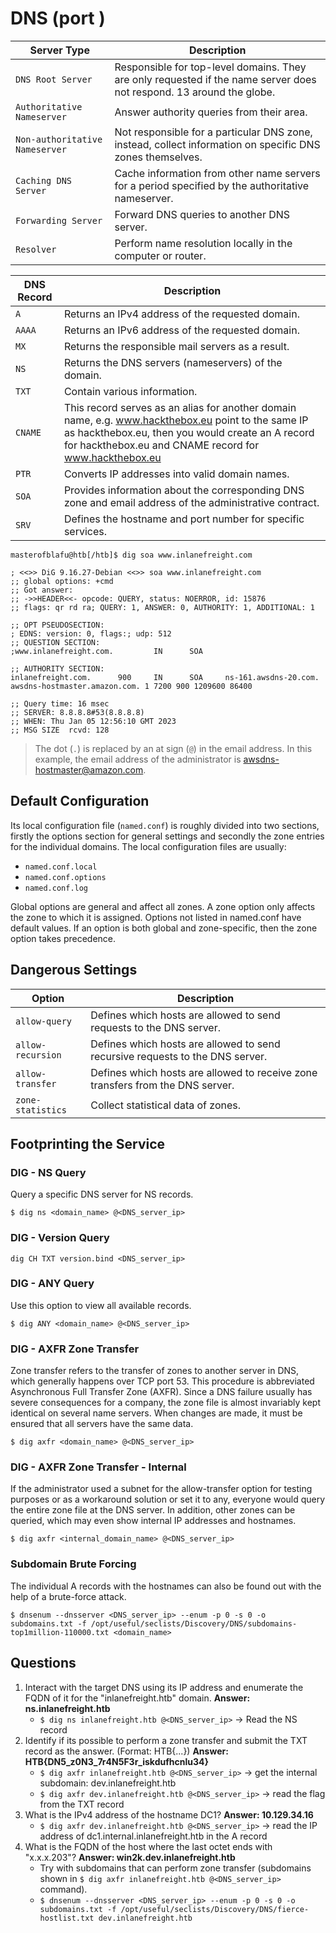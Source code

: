 # DNS (port )
|Server Type|Description|
|-|-|
|`DNS Root Server`|Responsible for top-level domains. They are only requested if the name server does not respond. 13 around the globe.|
|`Authoritative Nameserver`|Answer authority queries from their area.|
|`Non-authoritative Nameserver`|Not responsible for a particular DNS zone, instead, collect information on specific DNS zones themselves.|
|`Caching DNS Server`|Cache information from other name servers for a period specified by the authoritative nameserver.|
|`Forwarding Server`|Forward DNS queries to another DNS server.|
|`Resolver`|Perform name resolution locally in the computer or router.|

|DNS Record|Description|
|-|-|
|`A`|Returns an IPv4 address of the requested domain.|
|`AAAA`|Returns an IPv6 address of the requested domain.|
|`MX`|Returns the responsible mail servers as a result.|
|`NS`|Returns the DNS servers (nameservers) of the domain.|
|`TXT`|Contain various information.|
|`CNAME`|This record serves as an alias for another domain name, e.g. www.hackthebox.eu point to the same IP as hackthebox.eu, then you would create an A record for hackthebox.eu and CNAME record for www.hackthebox.eu|
|`PTR`|Converts IP addresses into valid domain names.|
|`SOA`|Provides information about the corresponding DNS zone and email address of the administrative contract.|
|`SRV`|Defines the hostname and port number for specific services.|
```
masterofblafu@htb[/htb]$ dig soa www.inlanefreight.com

; <<>> DiG 9.16.27-Debian <<>> soa www.inlanefreight.com
;; global options: +cmd
;; Got answer:
;; ->>HEADER<<- opcode: QUERY, status: NOERROR, id: 15876
;; flags: qr rd ra; QUERY: 1, ANSWER: 0, AUTHORITY: 1, ADDITIONAL: 1

;; OPT PSEUDOSECTION:
; EDNS: version: 0, flags:; udp: 512
;; QUESTION SECTION:
;www.inlanefreight.com.         IN      SOA

;; AUTHORITY SECTION:
inlanefreight.com.      900     IN      SOA     ns-161.awsdns-20.com. awsdns-hostmaster.amazon.com. 1 7200 900 1209600 86400

;; Query time: 16 msec
;; SERVER: 8.8.8.8#53(8.8.8.8)
;; WHEN: Thu Jan 05 12:56:10 GMT 2023
;; MSG SIZE  rcvd: 128
```
> The dot (`.`) is replaced by an at sign (`@`) in the email address. In this example, the email address of the administrator is awsdns-hostmaster@amazon.com.

## Default Configuration
Its local configuration file (`named.conf`) is roughly divided into two sections, firstly the options section for general settings and secondly the zone entries for the individual domains. The local configuration files are usually:
- `named.conf.local`
- `named.conf.options`
- `named.conf.log`

Global options are general and affect all zones. A zone option only affects the zone to which it is assigned. Options not listed in named.conf have default values. If an option is both global and zone-specific, then the zone option takes precedence.

## Dangerous Settings
|Option|Description|
|-|-|
|`allow-query`|Defines which hosts are allowed to send requests to the DNS server.|
|`allow-recursion`|Defines which hosts are allowed to send recursive requests to the DNS server.|
|`allow-transfer`|Defines which hosts are allowed to receive zone transfers from the DNS server.|
|`zone-statistics`|Collect statistical data of zones.|

## Footprinting the Service
### DIG - NS Query
Query a specific DNS server for NS records.
```
$ dig ns <domain_name> @<DNS_server_ip>
```
### DIG - Version Query
``` 
dig CH TXT version.bind <DNS_server_ip> 
```
### DIG - ANY Query
Use this option to view all available records.
```
$ dig ANY <domain_name> @<DNS_server_ip>
```
### DIG - AXFR Zone Transfer
Zone transfer refers to the transfer of zones to another server in DNS, which generally happens over TCP port 53. This procedure is abbreviated Asynchronous Full Transfer Zone (AXFR). Since a DNS failure usually has severe consequences for a company, the zone file is almost invariably kept identical on several name servers. When changes are made, it must be ensured that all servers have the same data. 
```
$ dig axfr <domain_name> @<DNS_server_ip>
```
### DIG - AXFR Zone Transfer - Internal
If the administrator used a subnet for the allow-transfer option for testing purposes or as a workaround solution or set it to any, everyone would query the entire zone file at the DNS server. In addition, other zones can be queried, which may even show internal IP addresses and hostnames.
```
$ dig axfr <internal_domain_name> @<DNS_server_ip>
```
### Subdomain Brute Forcing
The individual A records with the hostnames can also be found out with the help of a brute-force attack. 
```
$ dnsenum --dnsserver <DNS_server_ip> --enum -p 0 -s 0 -o subdomains.txt -f /opt/useful/seclists/Discovery/DNS/subdomains-top1million-110000.txt <domain_name>
```

## Questions
1. Interact with the target DNS using its IP address and enumerate the FQDN of it for the "inlanefreight.htb" domain. **Answer: ns.inlanefreight.htb**
   - `$ dig ns inlanefreight.htb @<DNS_server_ip>` -> Read the NS record
2. Identify if its possible to perform a zone transfer and submit the TXT record as the answer. (Format: HTB{...}) **Answer: HTB{DN5_z0N3_7r4N5F3r_iskdufhcnlu34}**
   - `$ dig axfr inlanefreight.htb @<DNS_server_ip>` -> get the internal subdomain: dev.inlanefreight.htb
   - `$ dig axfr dev.inlanefreight.htb @<DNS_server_ip>` -> read the flag from the TXT record
3. What is the IPv4 address of the hostname DC1? **Answer: 10.129.34.16**
   - `$ dig axfr dev.inlanefreight.htb @<DNS_server_ip>` -> read the IP address of dc1.internal.inlanefreight.htb in the A record
4. What is the FQDN of the host where the last octet ends with "x.x.x.203"? **Answer: win2k.dev.inlanefreight.htb**
   - Try with subdomains that can perform zone transfer (subdomains shown in `$ dig axfr inlanefreight.htb @<DNS_server_ip>` command).
   - `$ dnsenum --dnsserver <DNS_server_ip> --enum -p 0 -s 0 -o subdomains.txt -f /opt/useful/seclists/Discovery/DNS/fierce-hostlist.txt dev.inlanefreight.htb`